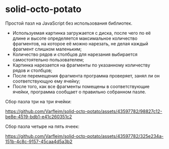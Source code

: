 # solid-octo-potato
Простой пазл на JavaScript без использования библиотек.

- Используемая картинка загружается с диска, после чего по её длине и высоте определяется максимальное количество фрагментов, на которое её можно нарезать, не делая каждый фрагмент слишком маленьким;
- Количество рядов и столбцов для нарезания выбирается самостоятельно пользователем;
- Картинка нарезается на фрагменты по указанному количеству рядов и столбцов;
- После перемещения фрагмента программа проверяет, занял ли он соответствующую ему ячейку;
- После того, как все фрагменты помещены в соответствующие ячейки, программа сообщает о правильно собранном пазле.

Сбор пазла три на три ячейки:

https://github.com/Varfleim/solid-octo-potato/assets/43597782/98827c12-be8e-4519-bdb1-e41c260351c2

Сбор пазла четыре на пять ячеек:

https://github.com/Varfleim/solid-octo-potato/assets/43597782/325e234a-151b-4c8c-9157-45caa4d5a3b2
